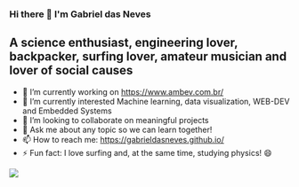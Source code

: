 ### Hi there 👋 I'm Gabriel das Neves

## A science enthusiast, engineering lover, backpacker, surfing lover, amateur musician and lover of social causes

- 🔭 I’m currently working on https://www.ambev.com.br/
- 🌱 I’m currently interested Machine learning, data visualization, WEB-DEV and Embedded Systems
- 👯 I’m looking to collaborate on meaningful projects 
- 💬 Ask me about any topic so we can learn together!
- 📫 How to reach me: https://gabrieldasneves.github.io/
- ⚡ Fun fact: I love surfing and, at the same time, studying physics! 😄 

![](https://media.giphy.com/media/FRuActlQlBqWA/giphy.gif)


